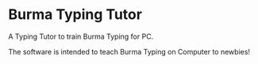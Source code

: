 # Burma Typing Tutor
A Typing Tutor to train Burma Typing for PC. 

The software is intended to teach Burma Typing on Computer to newbies!
